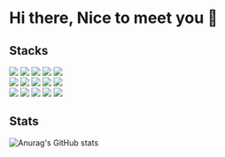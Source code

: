 # Hi there, Nice to meet you 👋

## Stacks

<img src="https://img.shields.io/badge/React-black?style=flat-square&logo=React&logoColor=61DAFB"/></a>
<img src="https://img.shields.io/badge/ReactNative-black?style=flat-square&logo=React&logoColor=61DAFB"/>
<img src="https://img.shields.io/badge/Redux-black?style=flat-square&logo=Redux&logoColor=764ABC"/>
<img src="https://img.shields.io/badge/ReduxSaga-black?style=flat-square&logo=reduxsaga&logoColor=999999"/>
<img src="https://img.shields.io/badge/ReactQuery-black?style=flat-square&logo=reactquery&logoColor=FF4154"/>
<br/>
<img src="https://img.shields.io/badge/ReactRouter-black?style=flat-square&logo=reactrouter&logoColor=CA4245"/>
<img src="https://img.shields.io/badge/Typescript-black?style=flat-square&logo=typescript&logoColor=3178C6"/>
<img src="https://img.shields.io/badge/D3-black?style=flat-square&logo=d3dotjs&logoColor=F9A03C"/>
<img src="https://img.shields.io/badge/Storybook-black?style=flat-square&logo=storybook&logoColor=FF4785"/>
<img src="https://img.shields.io/badge/Fastlane-black?style=flat-square&logo=fastlane&logoColor=00F200"/>
<br/>
<img src="https://img.shields.io/badge/Mobx-black?style=flat-square&logo=mobx&logoColor=FF9955"/>
<img src="https://img.shields.io/badge/Electron-black?style=flat-square&logo=electron&logoColor=47848F"/>
<img src="https://img.shields.io/badge/swift-black?style=flat-square&logo=swift&logoColor=F05138"/>
<img src="https://img.shields.io/badge/Amazonroute53-black?style=flat-square&logo=amazonroute53&logoColor=8C4FFF"/>
<img src="https://img.shields.io/badge/Amazons3-black?style=flat-square&logo=amazons3&logoColor=569A31"/>

## Stats

![Anurag's GitHub stats](https://github-readme-stats.vercel.app/api?username=wglee0511&show_icons=true&theme=radical)
